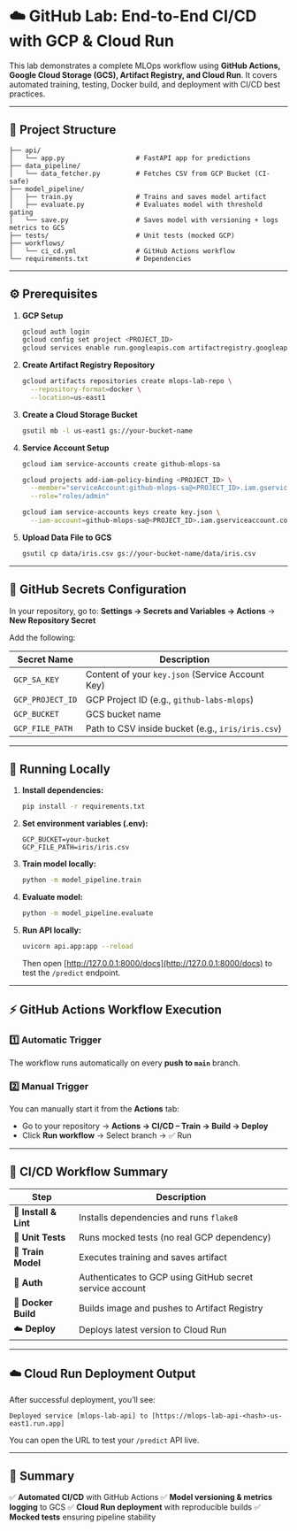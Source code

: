 # ☁️ GitHub Lab: End-to-End CI/CD with GCP & Cloud Run

This lab demonstrates a complete MLOps workflow using **GitHub Actions, Google Cloud Storage (GCS), Artifact Registry, and Cloud Run**. It covers automated training, testing, Docker build, and deployment with CI/CD best practices.

---

## 🧱 Project Structure

```
├── api/
│   └── app.py                  # FastAPI app for predictions
├── data_pipeline/
│   └── data_fetcher.py         # Fetches CSV from GCP Bucket (CI-safe)
├── model_pipeline/
│   ├── train.py                # Trains and saves model artifact
│   ├── evaluate.py             # Evaluates model with threshold gating
│   └── save.py                 # Saves model with versioning + logs metrics to GCS
├── tests/                      # Unit tests (mocked GCP)
├── workflows/
│   └── ci_cd.yml               # GitHub Actions workflow
└── requirements.txt            # Dependencies
```

---

## ⚙️ Prerequisites

1. **GCP Setup**

   ```bash
   gcloud auth login
   gcloud config set project <PROJECT_ID>
   gcloud services enable run.googleapis.com artifactregistry.googleapis.com storage.googleapis.com
   ```

2. **Create Artifact Registry Repository**

   ```bash
   gcloud artifacts repositories create mlops-lab-repo \
     --repository-format=docker \
     --location=us-east1
   ```

3. **Create a Cloud Storage Bucket**

   ```bash
   gsutil mb -l us-east1 gs://your-bucket-name
   ```

4. **Service Account Setup**

   ```bash
   gcloud iam service-accounts create github-mlops-sa

   gcloud projects add-iam-policy-binding <PROJECT_ID> \
     --member="serviceAccount:github-mlops-sa@<PROJECT_ID>.iam.gserviceaccount.com" \
     --role="roles/admin"

   gcloud iam service-accounts keys create key.json \
     --iam-account=github-mlops-sa@<PROJECT_ID>.iam.gserviceaccount.com
   ```

5. **Upload Data File to GCS**

   ```bash
   gsutil cp data/iris.csv gs://your-bucket-name/data/iris.csv
   ```
---

## 🔐 GitHub Secrets Configuration

In your repository, go to:
**Settings → Secrets and Variables → Actions** → **New Repository Secret**

Add the following:

| Secret Name      | Description                                       |
| ---------------- | ------------------------------------------------- |
| `GCP_SA_KEY`     | Content of your `key.json` (Service Account Key)  |
| `GCP_PROJECT_ID` | GCP Project ID (e.g., `github-labs-mlops`)        |
| `GCP_BUCKET`     | GCS bucket name                                   |
| `GCP_FILE_PATH`  | Path to CSV inside bucket (e.g., `iris/iris.csv`) |

---

## 🧪 Running Locally

1. **Install dependencies:**

   ```bash
   pip install -r requirements.txt
   ```

2. **Set environment variables (.env):**

   ```env
   GCP_BUCKET=your-bucket
   GCP_FILE_PATH=iris/iris.csv
   ```

3. **Train model locally:**

   ```bash
   python -m model_pipeline.train
   ```

4. **Evaluate model:**

   ```bash
   python -m model_pipeline.evaluate
   ```

5. **Run API locally:**

   ```bash
   uvicorn api.app:app --reload
   ```

   Then open [http://127.0.0.1:8000/docs](http://127.0.0.1:8000/docs) to test the `/predict` endpoint.

---

## ⚡ GitHub Actions Workflow Execution

### 1️⃣ **Automatic Trigger**

The workflow runs automatically on every **push to `main`** branch.

### 2️⃣ **Manual Trigger**

You can manually start it from the **Actions** tab:

* Go to your repository → **Actions → CI/CD – Train → Build → Deploy**
* Click **Run workflow** → Select branch → ✅ Run

---

## 🧭 CI/CD Workflow Summary

| Step                  | Description                                              |
| --------------------- | -------------------------------------------------------- |
| 🧩 **Install & Lint** | Installs dependencies and runs `flake8`                  |
| 🧪 **Unit Tests**     | Runs mocked tests (no real GCP dependency)               |
| 🧠 **Train Model**    | Executes training and saves artifact                     |
| 🔑 **Auth**           | Authenticates to GCP using GitHub secret service account |
| 🧰 **Docker Build**   | Builds image and pushes to Artifact Registry             |
| ☁️ **Deploy**         | Deploys latest version to Cloud Run                      |

---

## ☁️ Cloud Run Deployment Output

After successful deployment, you’ll see:

```
Deployed service [mlops-lab-api] to [https://mlops-lab-api-<hash>-us-east1.run.app]
```

You can open the URL to test your `/predict` API live.

---


## 🧾 Summary

✅ **Automated CI/CD** with GitHub Actions
✅ **Model versioning & metrics logging** to GCS
✅ **Cloud Run deployment** with reproducible builds
✅ **Mocked tests** ensuring pipeline stability

